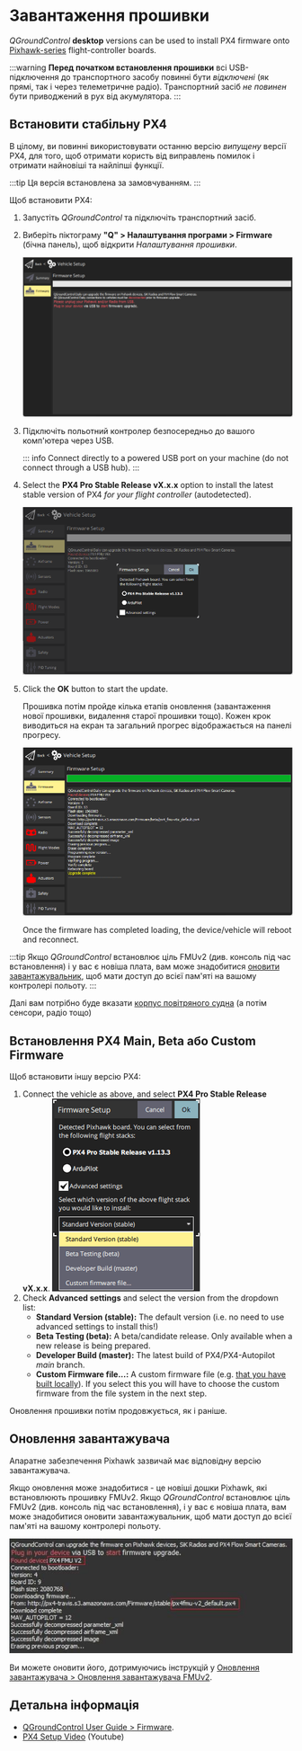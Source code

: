 # Завантаження прошивки

_QGroundControl_ **desktop** versions can be used to install PX4 firmware onto [Pixhawk-series](../getting_started/flight_controller_selection.md) flight-controller boards.

:::warning
**Перед початком встановлення прошивки** всі USB-підключення до транспортного засобу повинні бути _відключені_ (як прямі, так і через телеметричне радіо). Транспортний засіб _не повинен_ бути приводжений в рух від акумулятора.
:::

## Встановити стабільну PX4

В цілому, ви повинні використовувати останню версію _випущену_ версії PX4, для того, щоб отримати користь від виправлень помилок і отримати найновіші та найліпші функції.

:::tip
Ця версія встановлена за замовчуванням.
:::

Щоб встановити PX4:

1. Запустіть _QGroundControl_ та підключіть транспортний засіб.
1. Виберіть піктограму **"Q" > Налаштування програми > Firmware** (бічна панель), щоб відкрити _Налаштування прошивки_.

   ![Firmware disconnected](../../assets/qgc/setup/firmware/firmware_disconnected.png)

1. Підключіть польотний контролер безпосередньо до вашого комп'ютера через USB.

   ::: info
Connect directly to a powered USB port on your machine (do not connect through a USB hub).
:::

1. Select the **PX4 Pro Stable Release vX.x.x** option to install the latest stable version of PX4 _for your flight controller_ (autodetected).

   ![Install PX4 default](../../assets/qgc/setup/firmware/firmware_connected_default_px4.png)

1. Click the **OK** button to start the update.

   Прошивка потім пройде кілька етапів оновлення (завантаження нової прошивки, видалення старої прошивки тощо). Кожен крок виводиться на екран та загальний прогрес відображається на панелі прогресу.

   ![Firmware upgrade complete](../../assets/qgc/setup/firmware/firmware_upgrade_complete.png)

   Once the firmware has completed loading, the device/vehicle will reboot and reconnect.

:::tip
Якщо _QGroundControl_ встановлює ціль FMUv2 (див. консоль під час встановлення) і у вас є новіша плата, вам може знадобитися [оновити завантажувальник](#bootloader), щоб мати доступ до всієї пам'яті на вашому контролері польоту.
:::

Далі вам потрібно буде вказати [корпус повітряного судна](../config/airframe.md) (а потім сенсори, радіо тощо)

<a id="custom"></a>

## Встановлення PX4 Main, Beta або Custom Firmware

Щоб встановити іншу версію PX4:

1. Connect the vehicle as above, and select **PX4 Pro Stable Release vX.x.x**. ![Install PX4 version](../../assets/qgc/setup/firmware/qgc_choose_firmware.png)
1. Check **Advanced settings** and select the version from the dropdown list:
   - **Standard Version (stable):** The default version (i.e. no need to use advanced settings to install this!)
   - **Beta Testing (beta):** A beta/candidate release. Only available when a new release is being prepared.
   - **Developer Build (master):** The latest build of PX4/PX4-Autopilot _main_ branch.
   - **Custom Firmware file...:** A custom firmware file (e.g. [that you have built locally](../dev_setup/building_px4.md)). If you select this you will have to choose the custom firmware from the file system in the next step.

Оновлення прошивки потім продовжується, як і раніше.

<a id="bootloader"></a>

## Оновлення завантажувача

Апаратне забезпечення Pixhawk зазвичай має відповідну версію завантажувача.

Якщо оновлення може знадобитися - це новіші дошки Pixhawk, які встановлюють прошивку FMUv2. Якщо _QGroundControl_ встановлює ціль FMUv2 (див. консоль під час встановлення), і у вас є новіша плата, вам може знадобитися оновити завантажувальник, щоб мати доступ до всієї пам'яті на вашому контролері польоту.

![FMUv2 update](../../assets/qgc/setup/firmware/bootloader_update.jpg)

Ви можете оновити його, дотримуючись інструкцій у [Оновлення завантажувача >  Оновлення завантажувача FMUv2](../advanced_config/bootloader_update.md#fmuv2-bootloader-update).

## Детальна інформація

- [QGroundControl User Guide > Firmware](https://docs.qgroundcontrol.com/master/en/qgc-user-guide/setup_view/firmware.html).
- [PX4 Setup Video](https://youtu.be/91VGmdSlbo4) (Youtube)
